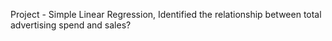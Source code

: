 Project - Simple Linear Regression,
Identified the relationship between total advertising spend and sales?
